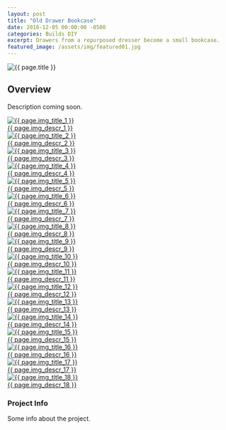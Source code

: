 ```yaml
---
layout: post
title: "Old Drawer Bookcase"
date: 2016-12-05 00:00:00 -0500
categories: Builds DIY
excerpt: Drawers from a repurposed dresser become a small bookcase.
featured_image: /assets/img/featured01.jpg
---
```


<div class="row">
<div class="column lg-8">

<img src="{{ page.featured_image }}" alt="{{ page.title }}">

<h2>Overview</h2>
<p>Description coming soon.</p>

<div class="gallery">
<a href="{{ page.img_large_1 }}" class="glightbox1" data-glightbox="title: {{ page.img_title_1 }}; descPosition: right;">
<img src="{{ page.img_small_1 }}" alt="{{ page.img_title_1 }}">
<div class="glightbox-desc">{{ page.img_descr_1 }}</div>
</a>

<a href="{{ page.img_large_2 }}" class="glightbox1" data-glightbox="title: {{ page.img_title_2 }}; descPosition: right;">
<img src="{{ page.img_small_2 }}" alt="{{ page.img_title_2 }}">
<div class="glightbox-desc">{{ page.img_descr_2 }}</div>
</a>

<a href="{{ page.img_large_3 }}" class="glightbox1" data-glightbox="title: {{ page.img_title_3 }}; descPosition: right;">
<img src="{{ page.img_small_3 }}" alt="{{ page.img_title_3 }}">
<div class="glightbox-desc">{{ page.img_descr_3 }}</div>
</a>

<a href="{{ page.img_large_4 }}" class="glightbox1" data-glightbox="title: {{ page.img_title_4 }}; descPosition: right;">
<img src="{{ page.img_small_4 }}" alt="{{ page.img_title_4 }}">
<div class="glightbox-desc">{{ page.img_descr_4 }}</div>
</a>

<a href="{{ page.img_large_5 }}" class="glightbox1" data-glightbox="title: {{ page.img_title_5 }}; descPosition: right;">
<img src="{{ page.img_small_5 }}" alt="{{ page.img_title_5 }}">
<div class="glightbox-desc">{{ page.img_descr_5 }}</div>
</a>

<a href="{{ page.img_large_6 }}" class="glightbox1" data-glightbox="title: {{ page.img_title_6 }}; descPosition: right;">
<img src="{{ page.img_small_6 }}" alt="{{ page.img_title_6 }}">
<div class="glightbox-desc">{{ page.img_descr_6 }}</div>
</a>

<a href="{{ page.img_large_7 }}" class="glightbox1" data-glightbox="title: {{ page.img_title_7 }}; descPosition: right;">
<img src="{{ page.img_small_7 }}" alt="{{ page.img_title_7 }}">
<div class="glightbox-desc">{{ page.img_descr_7 }}</div>
</a>

<a href="{{ page.img_large_8 }}" class="glightbox1" data-glightbox="title: {{ page.img_title_8 }}; descPosition: right;">
<img src="{{ page.img_small_8 }}" alt="{{ page.img_title_8 }}">
<div class="glightbox-desc">{{ page.img_descr_8 }}</div>
</a>

<a href="{{ page.img_large_9 }}" class="glightbox1" data-glightbox="title: {{ page.img_title_9 }}; descPosition: right;">
<img src="{{ page.img_small_9 }}" alt="{{ page.img_title_9 }}">
<div class="glightbox-desc">{{ page.img_descr_9 }}</div>
</a>

<a href="{{ page.img_large_10 }}" class="glightbox1" data-glightbox="title: {{ page.img_title_10 }}; descPosition: right;">
<img src="{{ page.img_small_10 }}" alt="{{ page.img_title_10 }}">
<div class="glightbox-desc">{{ page.img_descr_10 }}</div>
</a>

<a href="{{ page.img_large_11 }}" class="glightbox1" data-glightbox="title: {{ page.img_title_11 }}; descPosition: right;">
<img src="{{ page.img_small_11 }}" alt="{{ page.img_title_11 }}">
<div class="glightbox-desc">{{ page.img_descr_11 }}</div>
</a>

<a href="{{ page.img_large_12 }}" class="glightbox1" data-glightbox="title: {{ page.img_title_12 }}; descPosition: right;">
<img src="{{ page.img_small_12 }}" alt="{{ page.img_title_12 }}">
<div class="glightbox-desc">{{ page.img_descr_12 }}</div>
</a>


<a href="{{ page.img_large_13 }}" class="glightbox1" data-glightbox="title: {{ page.img_title_13 }}; descPosition: right;">
<img src="{{ page.img_small_13 }}" alt="{{ page.img_title_13 }}">
<div class="glightbox-desc">{{ page.img_descr_13 }}</div>
</a>

<a href="{{ page.img_large_14 }}" class="glightbox1" data-glightbox="title: {{ page.img_title_14 }}; descPosition: right;">
<img src="{{ page.img_small_14 }}" alt="{{ page.img_title_14 }}">
<div class="glightbox-desc">{{ page.img_descr_14 }}</div>
</a>

<a href="{{ page.img_large_15 }}" class="glightbox1" data-glightbox="title: {{ page.img_title_15 }}; descPosition: right;">
<img src="{{ page.img_small_15 }}" alt="{{ page.img_title_15 }}">
<div class="glightbox-desc">{{ page.img_descr_15 }}</div>
</a>

<a href="{{ page.img_large_16 }}" class="glightbox1" data-glightbox="title: {{ page.img_title_16 }}; descPosition: right;">
<img src="{{ page.img_small_16 }}" alt="{{ page.img_title_16 }}">
<div class="glightbox-desc">{{ page.img_descr_16 }}</div>
</a>

<a href="{{ page.img_large_17 }}" class="glightbox1" data-glightbox="title: {{ page.img_title_17 }}; descPosition: right;">
<img src="{{ page.img_small_17 }}" alt="{{ page.img_title_17 }}">
<div class="glightbox-desc">{{ page.img_descr_17 }}</div>
</a>

<a href="{{ page.img_large_18 }}" class="glightbox1" data-glightbox="title: {{ page.img_title_18 }}; descPosition: right;">
<img src="{{ page.img_small_18 }}" alt="{{ page.img_title_18 }}">
<div class="glightbox-desc">{{ page.img_descr_18 }}</div>
</a>
</div>

</div>
<div class="column lg-4">
	<div class="sidebar-block">
		<h3>Project Info</h3>
		<p>Some info about the project.</p>
	</div>
</div>
</div>
